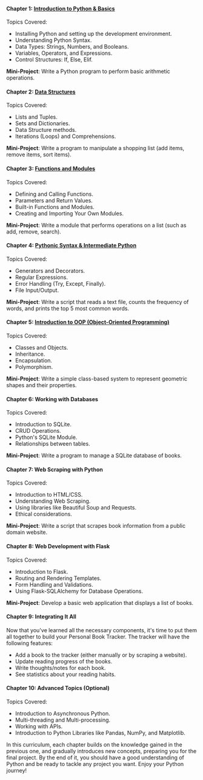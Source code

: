#### Chapter 1: [Introduction to Python & Basics](chapter-1-introduction-and-basics.md)
Topics Covered:
- Installing Python and setting up the development environment.
- Understanding Python Syntax.
- Data Types: Strings, Numbers, and Booleans.
- Variables, Operators, and Expressions.
- Control Structures: If, Else, Elif.

**Mini-Project**: Write a Python program to perform basic arithmetic operations.

#### Chapter 2: [Data Structures](chapter-2-data-structures.md)
Topics Covered:
- Lists and Tuples.
- Sets and Dictionaries.
- Data Structure methods.
- Iterations (Loops) and Comprehensions.

**Mini-Project**: Write a program to manipulate a shopping list (add items, remove items, sort items).

#### Chapter 3: [Functions and Modules](chapter-3-functions-and-modules.md)
Topics Covered:
- Defining and Calling Functions.
- Parameters and Return Values.
- Built-in Functions and Modules.
- Creating and Importing Your Own Modules.

**Mini-Project**: Write a module that performs operations on a list (such as add, remove, search).

#### Chapter 4: [Pythonic Syntax & Intermediate Python](chapter-4-exceptions-and-file-io.md)
Topics Covered:
- Generators and Decorators.
- Regular Expressions.
- Error Handling (Try, Except, Finally).
- File Input/Output.

**Mini-Project**: Write a script that reads a text file, counts the frequency of words, and prints the top 5 most common words.

#### Chapter 5: [Introduction to OOP (Object-Oriented Programming)](chapter-5-oop.md)
Topics Covered:
- Classes and Objects.
- Inheritance.
- Encapsulation.
- Polymorphism.

**Mini-Project**: Write a simple class-based system to represent geometric shapes and their properties.

#### Chapter 6: Working with Databases
Topics Covered:
- Introduction to SQLite.
- CRUD Operations.
- Python's SQLite Module.
- Relationships between tables.

**Mini-Project**: Write a program to manage a SQLite database of books.

#### Chapter 7: Web Scraping with Python
Topics Covered:
- Introduction to HTML/CSS.
- Understanding Web Scraping.
- Using libraries like Beautiful Soup and Requests.
- Ethical considerations.

**Mini-Project**: Write a script that scrapes book information from a public domain website.

#### Chapter 8: Web Development with Flask
Topics Covered:
- Introduction to Flask.
- Routing and Rendering Templates.
- Form Handling and Validations.
- Using Flask-SQLAlchemy for Database Operations.

**Mini-Project**: Develop a basic web application that displays a list of books.

#### Chapter 9: Integrating It All
Now that you've learned all the necessary components, it's time to put them all together to build your Personal Book Tracker. The tracker will have the following features:
- Add a book to the tracker (either manually or by scraping a website).
- Update reading progress of the books.
- Write thoughts/notes for each book.
- See statistics about your reading habits.

#### Chapter 10: Advanced Topics (Optional)
Topics Covered:
- Introduction to Asynchronous Python.
- Multi-threading and Multi-processing.
- Working with APIs.
- Introduction to Python Libraries like Pandas, NumPy, and Matplotlib.

In this curriculum, each chapter builds on the knowledge gained in the previous one, and gradually introduces new concepts, preparing you for the final project. By the end of it, you should have a good understanding of Python and be ready to tackle any project you want. Enjoy your Python journey!